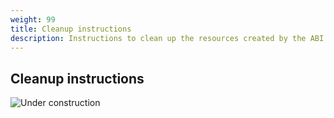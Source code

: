 ```yaml
---
weight: 99
title: Cleanup instructions
description: Instructions to clean up the resources created by the ABI solution
---
```

## Cleanup instructions

![Under construction](/images/under_construction.jpeg)
